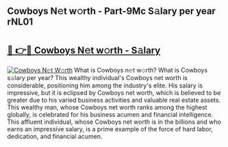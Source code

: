 ## Cowboys N𝚎t w𝚘rth - Part-9Mc S𝚊lary per year rNL01

# <h2><a href="http://gc5520.nevu.top/?p=Cowboys">🔗 👉🔴 Cowboys N𝚎t w𝚘rth - S𝚊lary</a></h2>

[![Cowboys N𝚎t W𝚘rth](https://i.imgur.com/Oavwk0R.jpeg)](http://gc5520.nevu.top/?p=Cowboys)
What is Cowboys n𝚎t w𝚘rth? What is Cowboys s𝚊lary per year?
This wealthy individual's Cowboys net worth is considerable, positioning him among the industry's elite. His salary is impressive, but it is eclipsed by Cowboys net worth, which is believed to be greater due to his varied business activities and valuable real estate assets. This wealthy man, whose Cowboys net worth ranks among the highest globally, is celebrated for his business acumen and financial intelligence. This affluent individual, whose Cowboys net worth is in the billions and who earns an impressive salary, is a prime example of the force of hard labor, dedication, and financial acumen.
